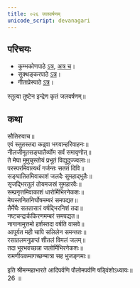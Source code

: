 ```yaml
---
title: ०२६ जलवर्षणम्
unicode_script: devanagari
---
```


## परिचयः
- कुम्भकोणपाठे [ऽत्र](https://archive.org/details/mahAbhArata-kumbhakoNam/page/n369), [अत्र च](https://sanskritdocuments.org/mirrors/mahabharata/mbhK/mahabharata-k-01-sa.html)।
- सुक्थङ्करपाठे [ऽत्र](http://bombay.indology.info/mahabharata/text/UD/MBh01.txt)।
- गीताप्रेस्पाठे [ऽत्र](https://archive.org/stream/mahabharata01ramauoft#page/564/mode/2up)।

स्तुत्या तुष्टेन इन्द्रेण कृतं जलवर्षणम्॥  

## कथा



सौतिरुवाच॥  
एवं स्तुतस्तदा कद्र्वा भगवान्हरिवाहनः॥  
नीलजीमूतसङ्घातैर्व्योम सर्वं समावृणोत्॥  
ते मेघा मुमुचुस्तोयं प्रभूतं विद्युदुज्ज्वलाः॥  
परस्परमिवात्यर्थं गर्जन्तः सततं दिवि॥  
सङ्घातितमिवाकाशं जलदैः सुमहाद्भुतैः॥  
सृजद्भिरतुलं तोयमजस्रं सुमहारवैः॥  
सम्प्रनृत्तमिवाकाशं धारोर्मिभिरनेकशः॥  
मेघस्तनितनिर्घोषमम्बरं समपद्यत॥  
तैर्मेघैः सततासारं वर्षद्भिरनिशं तदा॥  
नष्टचन्द्रार्ककिरणमम्बरं समपद्यत॥  
नागानामुत्तमो हर्शस्तदा वर्षति वासवे॥  
आपूर्यत मही चापि सलिलेन समन्ततः॥  
रसातलमनुप्राप्तं शीतलं विमलं जलम्॥  
तदा भूरभवच्छन्ना जलोर्मिभिरनेकशः॥  
रामणीयकमागच्छन्मात्रा सह भुजङ्गमाः॥  

इति श्रीमन्महाभारते आदिपर्वणि पौलोमपर्वणि षड्विंशोऽध्यायः॥  
26 ॥  
